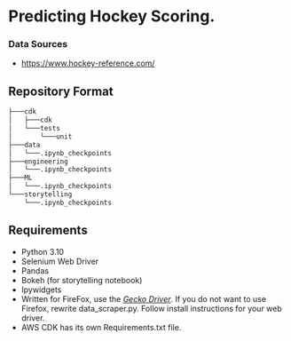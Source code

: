 # Predicting Hockey Scoring.

### Data Sources
* https://www.hockey-reference.com/

## Repository Format

```bash
├───cdk
│   ├───cdk
│   └───tests
│       └───unit
├───data
│   └───.ipynb_checkpoints
├───engineering
│   └───.ipynb_checkpoints
├───ML
│   └───.ipynb_checkpoints
└───storytelling
    └───.ipynb_checkpoints
```

## Requirements

* Python 3.10
* Selenium Web Driver
* Pandas
* Bokeh (for storytelling notebook)
* Ipywidgets
* Written for FireFox, use the *[Gecko Driver](https://github.com/mozilla/geckodriver/releases)*. If you do not want to use Firefox, rewrite data_scraper.py. Follow install instructions for your web driver.
* AWS CDK has its own Requirements.txt file.